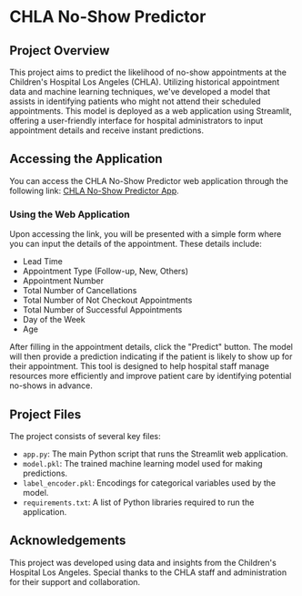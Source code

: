 # CHLA No-Show Predictor

## Project Overview
This project aims to predict the likelihood of no-show appointments at the Children's Hospital Los Angeles (CHLA). Utilizing historical appointment data and machine learning techniques, we've developed a model that assists in identifying patients who might not attend their scheduled appointments. This model is deployed as a web application using Streamlit, offering a user-friendly interface for hospital administrators to input appointment details and receive instant predictions.

## Accessing the Application
You can access the CHLA No-Show Predictor web application through the following link: [CHLA No-Show Predictor App](https://chla-app-6nvmdghbxitxbzvfh89uh7.streamlit.app/).

### Using the Web Application
Upon accessing the link, you will be presented with a simple form where you can input the details of the appointment. These details include:
- Lead Time
- Appointment Type (Follow-up, New, Others)
- Appointment Number
- Total Number of Cancellations
- Total Number of Not Checkout Appointments
- Total Number of Successful Appointments
- Day of the Week
- Age

After filling in the appointment details, click the "Predict" button. The model will then provide a prediction indicating if the patient is likely to show up for their appointment. This tool is designed to help hospital staff manage resources more efficiently and improve patient care by identifying potential no-shows in advance.

## Project Files
The project consists of several key files:
- `app.py`: The main Python script that runs the Streamlit web application.
- `model.pkl`: The trained machine learning model used for making predictions.
- `label_encoder.pkl`: Encodings for categorical variables used by the model.
- `requirements.txt`: A list of Python libraries required to run the application.

## Acknowledgements
This project was developed using data and insights from the Children's Hospital Los Angeles. Special thanks to the CHLA staff and administration for their support and collaboration.
